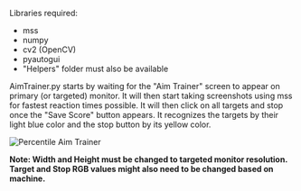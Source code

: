 Libraries required:
 - mss
 - numpy
 - cv2 (OpenCV)
 - pyautogui
 - "Helpers" folder must also be available

AimTrainer.py starts by waiting for the "Aim Trainer" screen to appear on primary (or targeted)
monitor. It will then start taking screenshots using mss for fastest reaction times possible. It will then
click on all targets and stop once the "Save Score" button appears. It recognizes the targets by their
light blue color and the stop button by its yellow color.

![Percentile Aim Trainer](https://github.com/Peter-DeVries/Beating-Human-Benchmark/assets/71617666/384655c5-5bb2-4b15-b163-cce4d4c23251)

**Note: Width and Height must be changed to targeted monitor resolution. Target and Stop RGB values
might also need to be changed based on machine.**

